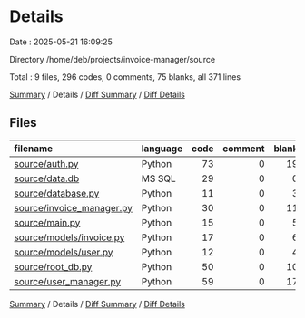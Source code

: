 # Details

Date : 2025-05-21 16:09:25

Directory /home/deb/projects/invoice-manager/source

Total : 9 files,  296 codes, 0 comments, 75 blanks, all 371 lines

[Summary](results.md) / Details / [Diff Summary](diff.md) / [Diff Details](diff-details.md)

## Files
| filename | language | code | comment | blank | total |
| :--- | :--- | ---: | ---: | ---: | ---: |
| [source/auth.py](/source/auth.py) | Python | 73 | 0 | 19 | 92 |
| [source/data.db](/source/data.db) | MS SQL | 29 | 0 | 0 | 29 |
| [source/database.py](/source/database.py) | Python | 11 | 0 | 3 | 14 |
| [source/invoice\_manager.py](/source/invoice_manager.py) | Python | 30 | 0 | 11 | 41 |
| [source/main.py](/source/main.py) | Python | 15 | 0 | 5 | 20 |
| [source/models/invoice.py](/source/models/invoice.py) | Python | 17 | 0 | 6 | 23 |
| [source/models/user.py](/source/models/user.py) | Python | 12 | 0 | 4 | 16 |
| [source/root\_db.py](/source/root_db.py) | Python | 50 | 0 | 10 | 60 |
| [source/user\_manager.py](/source/user_manager.py) | Python | 59 | 0 | 17 | 76 |

[Summary](results.md) / Details / [Diff Summary](diff.md) / [Diff Details](diff-details.md)